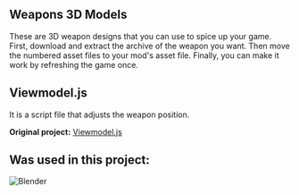 ## Weapons 3D Models
These are 3D weapon designs that you can use to spice up your game.
First, download and extract the archive of the weapon you want. Then move the numbered asset files to your mod's asset file. Finally, you can make it work by refreshing the game once.

## Viewmodel.js
It is a script file that adjusts the weapon position. 

**Original project:** [Viewmodel.js](https://github.com/sheeshKAAN/Viewmodel.js)

## Was used in this project:
<img alt="Blender" src="https://img.shields.io/badge/Blender-F5792A?style=for-the-badge&logo=blender&logoColor=white">
